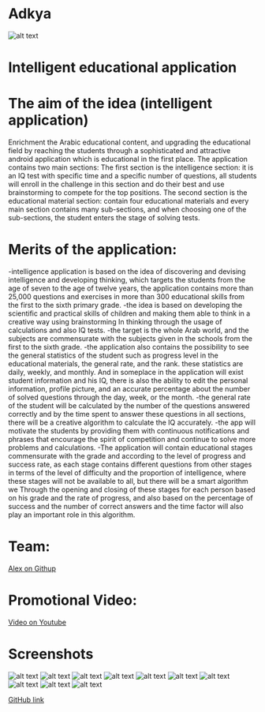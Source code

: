# Adkya
![alt text](https://2.top4top.net/p_14290n8au1.png)

# Intelligent educational application



# The aim of the idea (intelligent application)
Enrichment the Arabic educational content, and upgrading the educational field by reaching the students through a sophisticated and attractive android application which is educational in the first place.
The application contains two main sections:
The first section is the intelligence section: it is an IQ test with specific time and a specific number of questions, all students will enroll in the challenge in this section and do their best and use brainstorming to compete for the top positions.
The second section is the educational material section: contain four educational materials and every main section contains many sub-sections, and when choosing one of the sub-sections, the student enters the stage of solving tests.


# Merits of the application:
-intelligence application is based on the idea of discovering and devising intelligence and developing thinking, which targets the students from the age of seven to the age of twelve years, the application contains more than 25,000 questions and exercises in more than 300 educational skills from the first to the sixth primary grade.
-the idea is based on developing the scientific and practical skills of children and making them able to think in a creative way using brainstorming In thinking through the usage of calculations and also IQ tests. 
-the target is the whole Arab world, and the subjects are commensurate with the subjects given in the schools from the first to the sixth grade.
-the application also contains the possibility to see the general statistics of the student such as progress level in the educational materials, the general rate, and the rank. these statistics are daily, weekly, and monthly. And in someplace in the application will exist student information and his IQ, there is also the ability to edit the personal information, profile picture, and an accurate percentage about the number of solved questions through the day, week, or the month.
-the general rate of the student will be calculated by the number of the questions answered correctly and by the time spent to answer these questions in all sections, there will be a creative algorithm to calculate the IQ accurately.
-the app will motivate the students by providing them with continuous notifications and phrases that encourage the spirit of competition and continue to solve more problems and calculations.
-The application will contain educational stages commensurate with the grade  and according to the level of progress and success rate, as each stage contains different questions from other stages in terms of the level of difficulty and the proportion of intelligence, where these stages will not be available to all, but there will be a smart algorithm we Through the opening and closing of these stages for each person based on his grade and the rate of progress, and also based on the percentage of success and the number of correct answers and the time factor will also play an important role in this algorithm.



# Team:
 
[Alex on Githup](https://github.com/alex8530/)

# Promotional Video:
[Video on Youtube](https://www.youtube.com/watch?v=qUkKAau_fmE/)

# Screenshots
![alt text](https://6.top4top.net/p_1429m0tro2.jpg)
![alt text](https://5.top4top.net/p_1429rkwd81.jpg) 
![alt text](https://1.top4top.net/p_14298079y3.jpg)
![alt text](https://2.top4top.net/p_1429xohw64.jpg)
![alt text](https://3.top4top.net/p_142936if55.jpg)
![alt text](https://4.top4top.net/p_1429s0y4k6.jpg)
![alt text](https://5.top4top.net/p_1429ce1oz7.jpg)
![alt text](https://6.top4top.net/p_1429byzrv8.jpg)
![alt text](https://1.top4top.net/p_1429rs79w9.jpg)
![alt text](https://2.top4top.net/p_1429f76wu10.jpg)

[GitHub link](https://github.com/alex8530/IEEE_MADC_2019_Android_Learning_Children_App/)
 
